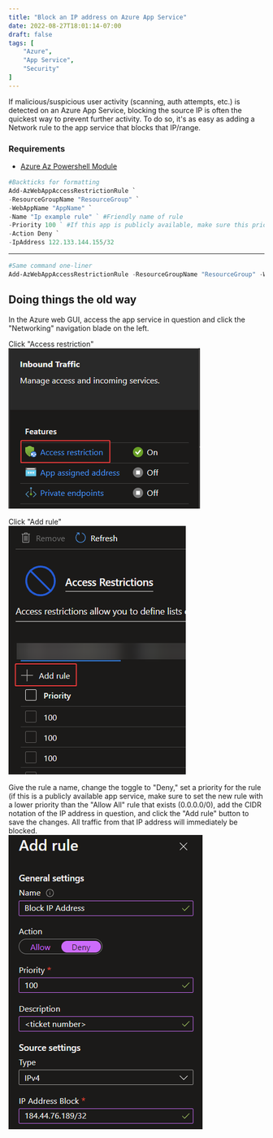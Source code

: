 ```yaml
---
title: "Block an IP address on Azure App Service"
date: 2022-08-27T18:01:14-07:00
draft: false
tags: [
    "Azure",
    "App Service",
    "Security"
]
---
```

If malicious/suspicious user activity (scanning, auth attempts, etc.) is detected on an Azure App Service, blocking the source IP is often the quickest way to prevent further activity. To do so, it's as easy as adding a Network rule to the app service that blocks that IP/range.

### Requirements
- [Azure Az Powershell Module](https://docs.microsoft.com/en-us/powershell/azure/install-az-ps?view=azps-8.2.0)
```powershell
#Backticks for formatting
Add-AzWebAppAccessRestrictionRule `
-ResourceGroupName "ResourceGroup" `
-WebAppName "AppName" `
-Name "Ip example rule" ` #Friendly name of rule
-Priority 100 ` #If this app is publicly available, make sure this priority is lower than the priority of the 0.0.0.0/0 rule
-Action Deny `
-IpAddress 122.133.144.155/32
```
---
```powershell
#Same command one-liner
Add-AzWebAppAccessRestrictionRule -ResourceGroupName "ResourceGroup" -WebAppName "AppName" -Name "Ip example rule" -Priority 100 -Action Deny -IpAddress 122.133.144.155/32
```

## Doing things the old way
In the Azure web GUI, access the app service in question and click the "Networking" navigation blade on the left.  

Click "Access restriction"  
![](access-restriction.png)  

Click "Add rule"  
![](add-rule.png)


Give the rule a name, change the toggle to "Deny," set a priority for the rule (if this is a publicly available app service, make sure to set the new rule with a lower priority than the "Allow All" rule that exists (0.0.0.0/0), add the CIDR notation of the IP address in question, and click the "Add rule" button to save the changes. All traffic from that IP address will immediately be blocked.  
![](rule-settings.png)